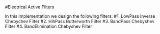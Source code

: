 #Electrical Active Filters

In this implementation we design the following filters:
#1. LowPass Inverse Chebychev Filter
#2. HihPass Butterworth Filter
#3. BandPass Chebyshev Filter
#4. BandElimination Chebyshev Filter


